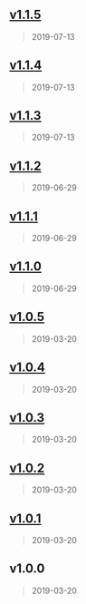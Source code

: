 
<a name="v1.1.5"></a>
## [v1.1.5](https://github.com/joshuatvernon/cbf/compare/v1.1.4...v1.1.5)

> 2019-07-13


<a name="v1.1.4"></a>
## [v1.1.4](https://github.com/joshuatvernon/cbf/compare/v1.1.3...v1.1.4)

> 2019-07-13


<a name="v1.1.3"></a>
## [v1.1.3](https://github.com/joshuatvernon/cbf/compare/v1.1.2...v1.1.3)

> 2019-07-13


<a name="v1.1.2"></a>
## [v1.1.2](https://github.com/joshuatvernon/cbf/compare/v1.1.1...v1.1.2)

> 2019-06-29


<a name="v1.1.1"></a>
## [v1.1.1](https://github.com/joshuatvernon/cbf/compare/v1.1.0...v1.1.1)

> 2019-06-29


<a name="v1.1.0"></a>
## [v1.1.0](https://github.com/joshuatvernon/cbf/compare/v1.0.5...v1.1.0)

> 2019-06-29


<a name="v1.0.5"></a>
## [v1.0.5](https://github.com/joshuatvernon/cbf/compare/v1.0.4...v1.0.5)

> 2019-03-20


<a name="v1.0.4"></a>
## [v1.0.4](https://github.com/joshuatvernon/cbf/compare/v1.0.3...v1.0.4)

> 2019-03-20


<a name="v1.0.3"></a>
## [v1.0.3](https://github.com/joshuatvernon/cbf/compare/v1.0.2...v1.0.3)

> 2019-03-20


<a name="v1.0.2"></a>
## [v1.0.2](https://github.com/joshuatvernon/cbf/compare/v1.0.1...v1.0.2)

> 2019-03-20


<a name="v1.0.1"></a>
## [v1.0.1](https://github.com/joshuatvernon/cbf/compare/v1.0.0...v1.0.1)

> 2019-03-20


<a name="v1.0.0"></a>
## v1.0.0

> 2019-03-20

